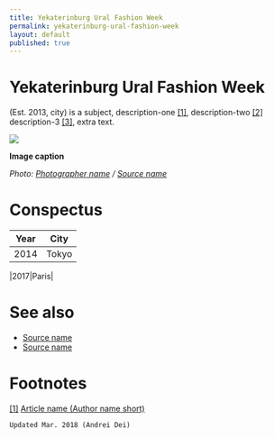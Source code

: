 ```yaml
---
title: Yekaterinburg Ural Fashion Week
permalink: yekaterinburg-ural-fashion-week
layout: default
published: true
---
```


# Yekaterinburg Ural Fashion Week

(Est. 2013, city) is a subject, description-one <span id="a1">[\[1\]](#f1)</span>, description-two <span id="a2">[\[2\]](#f2)</span> description-3 <span id="a3">[\[3\]](#f3)</span>, extra text.

![](/images/image-name.jpg)

**Image caption**

*Photo: [Photographer name](http://example.net/) / [Source name](http://example.net/)*

# Conspectus

|Year|City|
|----|---------|
|2014|Tokyo|

|2017|Paris|

# See also

- [Source name](http://example.net/)
- [Source name](http://example.net/)


# Footnotes

[[1]](#a1) <span id="f1"></span> [Article name (Author name short)](http://example.net/article)

`Updated Mar. 2018 (Andrei Dei)`
